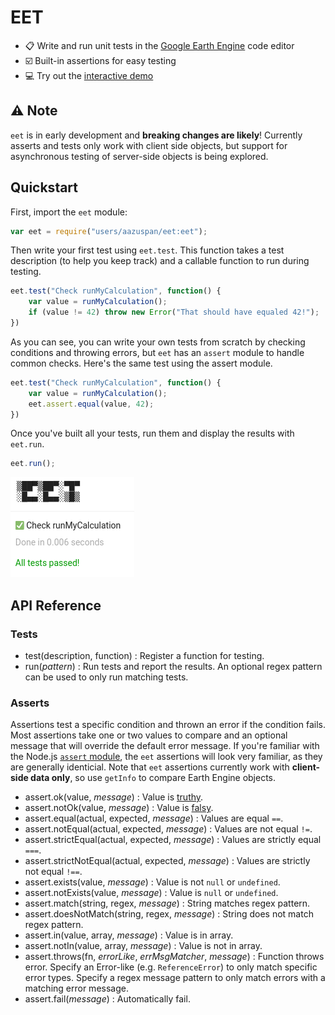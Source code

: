 # EET

- 📋 Write and run unit tests in the [Google Earth Engine](https://earthengine.google.com/) code editor
- ☑️ Built-in assertions for easy testing
- 💻 Try out the [interactive demo](https://code.earthengine.google.com/4eb068211c8b1d6acdd3e936cc26eaad)

## ⚠️ Note

`eet` is in early development and **breaking changes are likely**! Currently asserts and tests only work with client side objects, but support for asynchronous testing of server-side objects is being explored.

## Quickstart

First, import the `eet` module:

```javascript
var eet = require("users/aazuspan/eet:eet");
```

Then write your first test using `eet.test`. This function takes a test description (to help you keep track) and a callable function to run during testing.

```javascript
eet.test("Check runMyCalculation", function() {
    var value = runMyCalculation();
    if (value != 42) throw new Error("That should have equaled 42!");
})
```

As you can see, you can write your own tests from scratch by checking conditions and throwing errors, but `eet` has an `assert` module to handle common checks. Here's the same test using the assert module.

```javascript
eet.test("Check runMyCalculation", function() {
    var value = runMyCalculation();
    eet.assert.equal(value, 42);
})
```

Once you've built all your tests, run them and display the results with `eet.run`.

```javascript
eet.run();
```

![All tests passed!](assets/eet_passed.png)

## API Reference

### Tests

- test(description, function) : Register a function for testing.
- run(*pattern*) : Run tests and report the results. An optional regex pattern can be used to only run matching tests.

### Asserts

Assertions test a specific condition and thrown an error if the condition fails. Most assertions take one or two values to compare and an optional message that will override the default error message. If you're familiar with the Node.js [`assert` module](https://nodejs.org/api/assert.html), the `eet` assertions will look very familiar, as they are generally identicial. Note that `eet` assertions currently work with **client-side data only**, so use `getInfo` to compare Earth Engine objects. 

- assert.ok(value, *message*) : Value is [truthy](https://developer.mozilla.org/en-US/docs/Glossary/Truthy).
- assert.notOk(value, *message*) : Value is [falsy](https://developer.mozilla.org/en-US/docs/Glossary/Falsy).
- assert.equal(actual, expected, *message*) : Values are equal `==`.
- assert.notEqual(actual, expected, *message*) : Values are not equal `!=`.
- assert.strictEqual(actual, expected, *message*) : Values are strictly equal `===`.
- assert.strictNotEqual(actual, expected, *message*) : Values are strictly not equal `!==`.
- assert.exists(value, *message*) : Value is not `null` or `undefined`.
- assert.notExists(value, *message*) : Value is `null` or `undefined`.
- assert.match(string, regex, *message*) : String matches regex pattern.
- assert.doesNotMatch(string, regex, *message*) : String does not match regex pattern.
- assert.in(value, array, *message*) : Value is in array.
- assert.notIn(value, array, *message*) : Value is not in array.
- assert.throws(fn, *errorLike*, *errMsgMatcher*, *message*) : Function throws error. Specify an Error-like (e.g. `ReferenceError`) to only match specific error types. Specify a regex message pattern to only match errors with a matching error message.
- assert.fail(*message*) : Automatically fail.


